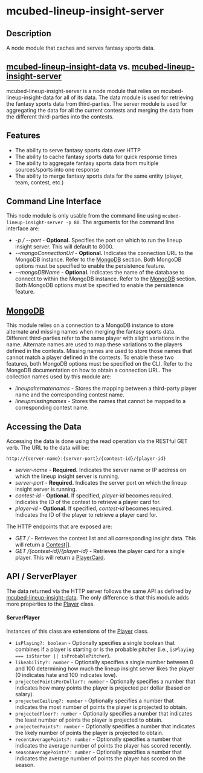# mcubed-lineup-insight-server

Description
----
A node module that caches and serves fantasy sports data.

[mcubed-lineup-insight-data](https://github.com/nickp10/mcubed-lineup-insight-data) vs. [mcubed-lineup-insight-server](https://github.com/nickp10/mcubed-lineup-insight-server)
----
mcubed-lineup-insight-server is a node module that relies on mcubed-lineup-insight-data for all of its data. The data module is used for retrieving the fantasy sports data from third-parties. The server module is used for aggregating the data for all the current contests and merging the data from the different third-parties into the contests.

Features
----
* The ability to serve fantasy sports data over HTTP
* The ability to cache fantasy sports data for quick response times
* The ability to aggregate fantasy sports data from multiple sources/sports into one response
* The ability to merge fantasy sports data for the same entity (player, team, contest, etc.)

Command Line Interface
----
This node module is only usable from the command line using `mcubed-lineup-insight-server -p 80`. The arguments for the command line interface are:

* *-p / --port* - **Optional.** Specifies the port on which to run the lineup insight server. This will default to 8000.
* *--mongoConnectionUrl* - **Optional.** Indicates the connection URL to the MongoDB instance. Refer to the [MongoDB](#mongodb) section. Both MongoDB options must be specified to enable the persistence feature.
* *--mongoDBName* - **Optional.** Indicates the name of the database to connect to within the MongoDB instance. Refer to the [MongoDB](#mongodb) section. Both MongoDB options must be specified to enable the persistence feature.

<a name="mongodb"></a>
[MongoDB](https://www.mongodb.com/)
----
This module relies on a connection to a MongoDB instance to store alternate and missing names when merging the fantasy sports data. Different third-parties refer to the same player with slight variations in the name. Alternate names are used to map these variations to the players defined in the contests. Missing names are used to store those names that cannot match a player defined in the contests. To enable these two features, both MongoDB options must be specified on the CLI. Refer to the MongoDB documentation on how to obtain a connection URL. The collection names used by this module are:

* *lineupalternatenames* - Stores the mapping between a third-party player name and the corresponding contest name.
* *lineupmissingnames* - Stores the names that cannot be mapped to a corresponding contest name.

Accessing the Data
----
Accessing the data is done using the read operation via the RESTful GET verb. The URL to the data will be:

`http://{server-name}:{server-port}/{contest-id}/{player-id}`

* *server-name* - **Required.** Indicates the server name or IP address on which the lineup insight server is running.
* *server-port* - **Required.** Indicates the server port on which the lineup insight server is running.
* *contest-id* - **Optional.** If specified, *player-id* becomes required. Indicates the ID of the contest to retrieve a player card for.
* *player-id* - **Optional.** If specified, *contest-id* becomes required. Indicates the ID of the player to retrieve a player card for.

The HTTP endpoints that are exposed are:

* *GET /* - Retrieves the contest list and all corresponding insight data. This will return a [Contest](https://github.com/nickp10/mcubed-lineup-insight-data#Contest)[].
* *GET /{contest-id}/{player-id}* - Retrieves the player card for a single player. This will return a [PlayerCard](https://github.com/nickp10/mcubed-lineup-insight-data#PlayerCard).

API / ServerPlayer
----
The data returned via the HTTP server follows the same API as defined by [mcubed-lineup-insight-data](https://github.com/nickp10/mcubed-lineup-insight-data#InsightData). The only difference is that this module adds more properties to the [Player](https://github.com/nickp10/mcubed-lineup-insight-data#Player) class.

#### <a name="ServerPlayer"></a>ServerPlayer
Instances of this class are extensions of the [Player](https://github.com/nickp10/mcubed-lineup-insight-data#Player) class.

* `isPlaying?: boolean` - Optionally specifies a single boolean that combines if a player is starting or is the probable pitcher (i.e., `isPlaying === isStarter || isProbablePitcher`).
* `likeability?: number` - Optionally specifies a single number between 0 and 100 determining how much the lineup insight server likes the player (0 indicates hate and 100 indicates love).
* `projectedPointsPerDollar?: number` - Optionally specifies a number that indicates how many points the player is projected per dollar (based on salary).
* `projectedCeiling?: number` - Optionally specifies a number that indicates the most number of points the player is projected to obtain.
* `projectedFloor?: number` - Optionally specifies a number that indicates the least number of points the player is projected to obtain.
* `projectedPoints?: number` - Optionally specifies a number that indicates the likely number of points the player is projected to obtain.
* `recentAveragePoints?: number` - Optionally specifies a number that indicates the average number of points the player has scored recently.
* `seasonAveragePoints?: number` - Optionally specifies a number that indicates the average number of points the player has scored on the season.
